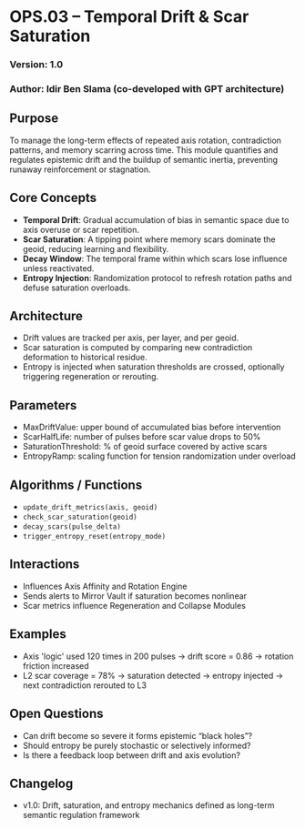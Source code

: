 # OPS.03 – Temporal Drift & Scar Saturation
### Version: 1.0
### Author: Idir Ben Slama (co-developed with GPT architecture)

## Purpose
To manage the long-term effects of repeated axis rotation, contradiction patterns, and memory scarring across time. This module quantifies and regulates epistemic drift and the buildup of semantic inertia, preventing runaway reinforcement or stagnation.

## Core Concepts
- **Temporal Drift**: Gradual accumulation of bias in semantic space due to axis overuse or scar repetition.
- **Scar Saturation**: A tipping point where memory scars dominate the geoid, reducing learning and flexibility.
- **Decay Window**: The temporal frame within which scars lose influence unless reactivated.
- **Entropy Injection**: Randomization protocol to refresh rotation paths and defuse saturation overloads.

## Architecture
- Drift values are tracked per axis, per layer, and per geoid.
- Scar saturation is computed by comparing new contradiction deformation to historical residue.
- Entropy is injected when saturation thresholds are crossed, optionally triggering regeneration or rerouting.

## Parameters
- MaxDriftValue: upper bound of accumulated bias before intervention
- ScarHalfLife: number of pulses before scar value drops to 50%
- SaturationThreshold: % of geoid surface covered by active scars
- EntropyRamp: scaling function for tension randomization under overload

## Algorithms / Functions
- `update_drift_metrics(axis, geoid)`
- `check_scar_saturation(geoid)`
- `decay_scars(pulse_delta)`
- `trigger_entropy_reset(entropy_mode)`

## Interactions
- Influences Axis Affinity and Rotation Engine
- Sends alerts to Mirror Vault if saturation becomes nonlinear
- Scar metrics influence Regeneration and Collapse Modules

## Examples
- Axis 'logic' used 120 times in 200 pulses → drift score = 0.86 → rotation friction increased
- L2 scar coverage = 78% → saturation detected → entropy injected → next contradiction rerouted to L3

## Open Questions
- Can drift become so severe it forms epistemic “black holes”?
- Should entropy be purely stochastic or selectively informed?
- Is there a feedback loop between drift and axis evolution?

## Changelog
- v1.0: Drift, saturation, and entropy mechanics defined as long-term semantic regulation framework